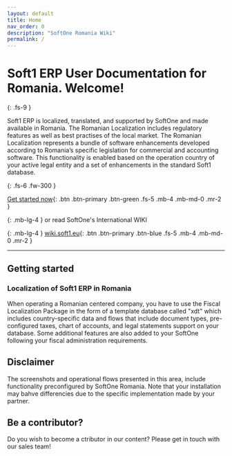 ```yaml
---
layout: default
title: Home
nav_order: 0
description: "SoftOne Romania Wiki"
permalink: /
---
```




<!---![AVG Formula](/WIKI/assets/images/romania.jpg)-->
# Soft1 ERP User Documentation for Romania. Welcome!
{: .fs-9 }


Soft1 ERP is localized, translated, and supported by SoftOne and made available in Romania. 
The Romanian Localization includes regulatory features as well as best practises of the local market.
The Romanian Localization represents a bundle of software enhancements developed according to Romania’s specific legislation for commercial and accounting software.
This functionality is enabled based on the operation country of your active legal entity and a set of enhancements in the standard Soft1 database.

{: .fs-6 .fw-300 }

[Get started now](#getting-started){: .btn .btn-primary .btn-green  .fs-5 .mb-4 .mb-md-0 .mr-2 } <br/>
<!--- The tag below  will have a margin bottom of 1rem/16px at large screens. --->
{: .mb-lg-4 }
or read SoftOne's International WIKI <br/>
<!--- The tag below  will have a margin bottom of 1rem/16px at large screens. --->
{: .mb-lg-4 }
 [wiki.soft1.eu](http://wiki.soft1.eu){: .btn .btn-primary  .btn-blue  .fs-5 .mb-4 .mb-md-0 .mr-2 }


---

## Getting started

### Localization of Soft1 ERP in Romania

When operating a Romanian centered company, you have to use the Fiscal Localization Package in the form of a template database called "xdt" which includes
 country-specific data and flows that include document types, pre-configured taxes,  chart of accounts, and legal statements support on your database.
 Some additional features are also added to your SoftOne
 following your fiscal administration requirements.


## Disclaimer

The screenshots and operational flows presented in this area, include functionality preconfigured by SoftOne Romania. Note that your installation may bahve differencies due to 
the specific implementation made by your partner. 


## Be a contributor?

Do you wish to become a ctributor in our content? Please get in touch with our sales team! 



